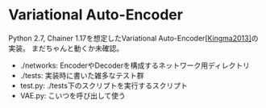 # Variational Auto-Encoder

Python 2.7, Chainer 1.17を想定したVariational Auto-Encoder[[Kingma2013]](https://arxiv.org/abs/1312.6114)の実装。
まだちゃんと動くか未確認。

- ./networks: EncoderやDecoderを構成するネットワーク用ディレクトリ
- ./tests: 実装時に書いた雑多なテスト群
- test.py: ./tests下のスクリプトを実行するスクリプト
- VAE.py: こいつを呼び出して使う
